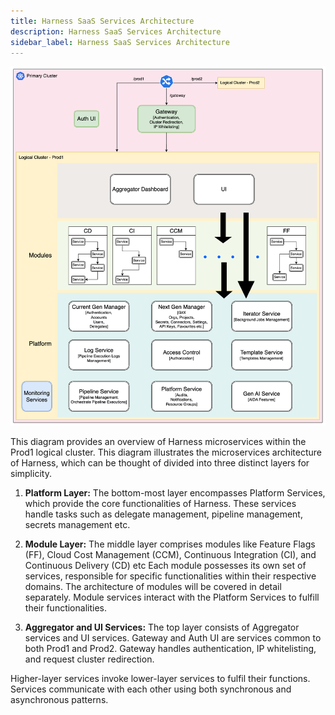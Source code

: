 ```yaml
---
title: Harness SaaS Services Architecture
description: Harness SaaS Services Architecture
sidebar_label: Harness SaaS Services Architecture
---
```


![](./static/harness_saas_services_architecture.png)

This diagram provides an overview of Harness microservices within the Prod1 logical cluster. This diagram illustrates the microservices architecture of Harness, which can be thought of divided into three distinct layers for simplicity. 

1. **Platform Layer:** The bottom-most layer encompasses Platform Services, which provide the core functionalities of Harness. These services handle tasks such as delegate management, pipeline management, secrets management etc.

2. **Module Layer:** The middle layer comprises modules like Feature Flags (FF), Cloud Cost Management (CCM), Continuous Integration (CI), and Continuous Delivery (CD) etc Each module possesses its own set of services, responsible for specific functionalities within their respective domains. The architecture of modules will be covered in detail separately. Module services interact with the Platform Services to fulfill their functionalities.

3. **Aggregator and UI Services:** The top layer consists of Aggregator services and UI services. Gateway and Auth UI are services common to both Prod1 and Prod2. Gateway handles authentication, IP whitelisting, and request cluster redirection. 

Higher-layer services invoke lower-layer services to fulfil their functions. Services communicate with each other using both synchronous and asynchronous patterns.
